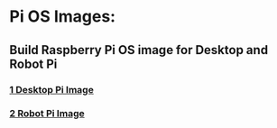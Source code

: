 # Pi OS Images: 

## Build Raspberry Pi OS image for Desktop and Robot Pi
### [1 Desktop Pi Image](1-DesktopPiImage.md)
### [2 Robot Pi Image](2-RobotPiImage.md)
